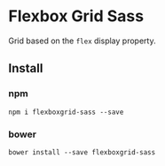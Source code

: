 Flexbox Grid Sass
===========

Grid based on the `flex` display property.

Install
---------
### npm
`npm i flexboxgrid-sass --save`

### bower
`bower install --save flexboxgrid-sass`